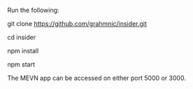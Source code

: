Run the following:

git clone https://github.com/grahmnic/insider.git

cd insider

npm install

npm start


The MEVN app can be accessed on either port 5000 or 3000.